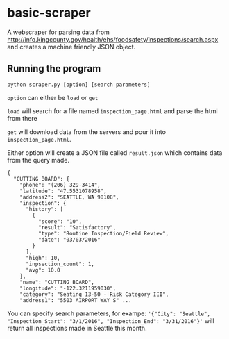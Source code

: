 # basic-scraper

A webscraper for parsing data from http://info.kingcounty.gov/health/ehs/foodsafety/inspections/search.aspx and
creates a machine friendly JSON object.

## Running the program
`python scraper.py [option] [search parameters]`

`option` can either be `load` or `get`

`load` will search for a file named `inspection_page.html` and parse the html from there

`get` will download data from the servers and pour it into `inspection_page.html`.

Either option will create a JSON file called `result.json` which contains data from the query made.

```
{
  "CUTTING BOARD": {
    "phone": "(206) 329-3414",
    "latitude": "47.5531078958",
    "address2": "SEATTLE, WA 98108",
    "inspection": {
      "history": [
        {
          "score": "10",
          "result": "Satisfactory",
          "type": "Routine Inspection/Field Review",
          "date": "03/03/2016"
        }
      ],
      "high": 10,
      "inpsection_count": 1,
      "avg": 10.0
    },
    "name": "CUTTING BOARD",
    "longitude": "-122.3211959030",
    "category": "Seating 13-50 - Risk Category III",
    "address1": "5503 AIRPORT WAY S" ...
```

You can specify search parameters, for exampe: `'{"City": "Seattle", "Inspection_Start": "3/1/2016", "Inspection_End": "3/31/2016"}'`
will return all inspections made in Seattle this month.

